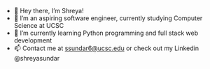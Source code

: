 - 👋 Hey there, I’m Shreya!
- 👀 I’m an aspiring software engineer, currently studying Computer Science at UCSC
- 🌱 I’m currently learning Python programming and full stack web development
- 📫 Contact me at ssundar6@ucsc.edu or check out my Linkedin @shreyasundar

<!---
shreyasun/shreyasun is a ✨ special ✨ repository because its `README.md` (this file) appears on your GitHub profile.
You can click the Preview link to take a look at your changes.
--->
